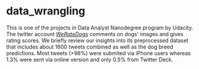 # data_wrangling
This is one of the projects in Data Analyst Nanodegree program by Udacity.
The twitter account <a href="https://twitter.com/dog_rates"><i>WeRateDogs</i></a> comments on dogs' images and gives rating scores. 
We briefly review our insights into its preprocessed dataset that includes about 1600 tweets combined as well as the dog breed predictions. 
Most tweets (>98%) were submited via iPhone users whereas 1.3% were sent via online version and only 0.5% from Twitter Deck.
